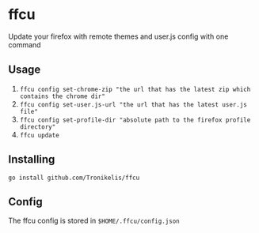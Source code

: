 # ffcu

Update your firefox with remote themes and user.js config with one command

## Usage

1. `ffcu config set-chrome-zip "the url that has the latest zip which contains the chrome dir"`
2. `ffcu config set-user.js-url "the url that has the latest user.js file"`
3. `ffcu config set-profile-dir "absolute path to the firefox profile directory"`
4. `ffcu update`

## Installing

```
go install github.com/Tronikelis/ffcu
```

## Config

The ffcu config is stored in `$HOME/.ffcu/config.json`
